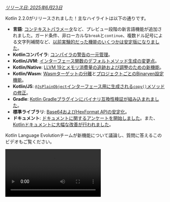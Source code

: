 [//]: # (title: Kotlin 2.2.0の新機能)

_[リリース日: 2025年6月23日](releases.md#release-details)_

Kotlin 2.2.0がリリースされました！主なハイライトは以下の通りです。

*   **言語**: [コンテキストパラメータ](#preview-of-context-parameters)など、プレビュー段階の新言語機能が追加されました。ガード条件、非ローカルな`break`と`continue`、複数ドル記号による文字列補間など、[以前実験的だった機能のいくつかは安定版になりました](#stable-features-guard-conditions-non-local-break-and-continue-and-multi-dollar-interpolation)。
*   **Kotlinコンパイラ**: [コンパイラの警告の一元管理](#kotlin-compiler-unified-management-of-compiler-warnings)。
*   **Kotlin/JVM**: [インターフェース関数のデフォルトメソッド生成の変更点](#changes-to-default-method-generation-for-interface-functions)。
*   **Kotlin/Native**: [LLVM 19とメモリ消費量の追跡および調整のための新機能](#kotlin-native)。
*   **Kotlin/Wasm**: [Wasmターゲットの分離](#build-infrastructure-for-wasm-target-separated-from-javascript-target)と[プロジェクトごとのBinaryen設定機能](#per-project-binaryen-configuration)。
*   **Kotlin/JS**: [`@JsPlainObject`インターフェース用に生成される`copy()`メソッドの修正](#fix-for-copy-in-jsplainobject-interfaces)。
*   **Gradle**: [Kotlin Gradleプラグインにバイナリ互換性検証が組み込まれました](#binary-compatibility-validation-included-in-kotlin-gradle-plugin)。
*   **標準ライブラリ**: [Base64およびHexFormat APIの安定化](#stable-base64-encoding-and-decoding)。
*   **ドキュメント**: [ドキュメントに関するアンケートを開始しました](https://surveys.jetbrains.com/s3/Kotlin-Docs-2025)。また、[Kotlinドキュメントに大幅な改善が行われました](#documentation-updates)。

Kotlin Language Evolutionチームが新機能について議論し、質問に答えるこのビデオもご覧ください。

<video src="https://www.youtube.com/watch?v=jne3923lWtw" title="Kotlin 2.2.0の新機能"/>

## IDEサポート

2.2.0をサポートするKotlinプラグインは、IntelliJ IDEAおよびAndroid Studioの最新バージョンに同梱されています。
IDEのKotlinプラグインを更新する必要はありません。
必要なのは、ビルドスクリプトで[Kotlinのバージョンを2.2.0に変更する](configure-build-for-eap.md#adjust-the-kotlin-version)だけです。

詳細は[新しいリリースへのアップデート](releases.md#update-to-a-new-kotlin-version)を参照してください。

## 言語

このリリースでは、ガード条件、非ローカルな`break`と`continue`、複数ドル記号による文字列補間が[安定版](#stable-features-guard-conditions-non-local-break-and-continue-and-multi-dollar-interpolation)に昇格しました。
さらに、[コンテキストパラメータ](#preview-of-context-parameters)や[コンテキスト依存の解決](#preview-of-context-sensitive-resolution)などのいくつかの機能がプレビューとして導入されました。

### コンテキストパラメータのプレビュー
<primary-label ref="experimental-general"/>

コンテキストパラメータを使用すると、関数とプロパティは、周囲のコンテキストで暗黙的に利用可能な依存関係を宣言できます。

コンテキストパラメータを使用すると、サービスや依存関係など、共有され、関数呼び出しのセット間でめったに変更されない値を手動で渡す必要がなくなります。

コンテキストパラメータは、コンテキストレシーバと呼ばれる以前の実験的な機能を置き換えます。コンテキストレシーバからコンテキストパラメータに移行するには、[ブログ記事](https://blog.jetbrains.com/kotlin/2025/04/update-on-context-parameters/)で説明されているように、IntelliJ IDEAの支援機能を使用できます。

主な違いは、コンテキストパラメータが関数の本体にレシーバとして導入されない点です。結果として、コンテキストが暗黙的に利用可能だったコンテキストレシーバとは異なり、コンテキストパラメータの名前を使用してそのメンバーにアクセスする必要があります。

Kotlinのコンテキストパラメータは、簡素化された依存性注入、改善されたDSL設計、およびスコープ付き操作を通じて、依存関係の管理において大幅な改善をもたらします。詳細については、この機能の[KEEP](https://github.com/Kotlin/KEEP/blob/context-parameters/proposals/context-parameters.md)を参照してください。

#### コンテキストパラメータの宣言方法

`context`キーワードの後に`name: Type`の形式のパラメータのリストを続けることで、プロパティや関数にコンテキストパラメータを宣言できます。以下は、`UserService`インターフェースへの依存関係を持つ例です。

```kotlin
// UserServiceはコンテキストで必要な依存関係を定義します 
interface UserService {
    fun log(message: String)
    fun findUserById(id: Int): String
}

// コンテキストパラメータを持つ関数を宣言します
context(users: UserService)
fun outputMessage(message: String) {
    // コンテキストからlogを使用します
    users.log("Log: $message")
}

// コンテキストパラメータを持つプロパティを宣言します
context(users: UserService)
val firstUser: String
    // コンテキストからfindUserByIdを使用します    
    get() = users.findUserById(1)
```

コンテキストパラメータ名として`_`を使用できます。この場合、パラメータの値は解決に利用できますが、ブロック内で名前によってアクセスすることはできません。

```kotlin
// コンテキストパラメータ名として"_"を使用
context(_: UserService)
fun logWelcome() {
    // UserServiceから適切なlog関数を見つけます
    outputMessage("Welcome!")
}
```

#### コンテキストパラメータを有効にする方法

プロジェクトでコンテキストパラメータを有効にするには、コマンドラインで以下のコンパイラオプションを使用します。

```Bash
-Xcontext-parameters
```

または、Gradleビルドファイルの`compilerOptions {}`ブロックに追加します。

```kotlin
// build.gradle.kts
kotlin {
    compilerOptions {
        freeCompilerArgs.add("-Xcontext-parameters")
    }
}
```

> `-Xcontext-receivers`と`-Xcontext-parameters`の両方のコンパイラオプションを同時に指定するとエラーになります。
>
{style="warning"}

#### フィードバックにご協力ください

この機能は、今後のKotlinリリースで安定化され、改善される予定です。
課題トラッカー[YouTrack](https://youtrack.jetbrains.com/issue/KT-10468/Context-Parameters-expanding-extension-receivers-to-work-with-scopes)へのフィードバックをお待ちしております。

### コンテキスト依存の解決のプレビュー
<primary-label ref="experimental-general"/>

Kotlin 2.2.0は、コンテキスト依存の解決のプレビュー版実装を導入します。

以前は、型がコンテキストから推論できる場合でも、enumエントリまたはsealedクラスのメンバーの完全な名前を記述する必要がありました。
例:

```kotlin
enum class Problem {
    CONNECTION, AUTHENTICATION, DATABASE, UNKNOWN
}

fun message(problem: Problem): String = when (problem) {
    Problem.CONNECTION -> "connection"
    Problem.AUTHENTICATION -> "authentication"
    Problem.DATABASE -> "database"
    Problem.UNKNOWN -> "unknown"
}
```

現在、コンテキスト依存の解決により、期待される型が既知であるコンテキストでは、型名を省略できます。

```kotlin
enum class Problem {
    CONNECTION, AUTHENTICATION, DATABASE, UNKNOWN
}

// 問題の既知の型に基づいてenumエントリを解決します
fun message(problem: Problem): String = when (problem) {
    CONNECTION -> "connection"
    AUTHENTICATION -> "authentication"
    DATABASE -> "database"
    UNKNOWN -> "unknown"
}
```

コンパイラは、このコンテキストの型情報を使用して、正しいメンバーを解決します。この情報には、とりわけ以下が含まれます。

*   `when`式の対象
*   明示的な戻り値の型
*   宣言された変数型
*   型チェック (`is`) およびキャスト (`as`)
*   sealedクラス階層の既知の型
*   パラメータの宣言された型

> コンテキスト依存の解決は、関数、パラメータを持つプロパティ、またはレシーバを持つ拡張プロパティには適用されません。
>
{style="note"}

プロジェクトでコンテキスト依存の解決を試すには、コマンドラインで以下のコンパイラオプションを使用します。

```bash
-Xcontext-sensitive-resolution
```

または、Gradleビルドファイルの`compilerOptions {}`ブロックに追加します。

```kotlin
// build.gradle.kts
kotlin {
    compilerOptions {
        freeCompilerArgs.add("-Xcontext-sensitive-resolution")
    }
}
```

私たちは、今後のKotlinリリースでこの機能を安定化させ、改善していく予定です。課題トラッカー[YouTrack](https://youtrack.jetbrains.com/issue/KT-16768/Context-sensitive-resolution)へのフィードバックをお待ちしております。

### アノテーション使用サイトターゲット機能のプレビュー
<primary-label ref="experimental-general"/>

Kotlin 2.2.0は、アノテーションの使用サイトターゲットとの連携をより便利にするいくつかの機能を導入します。

#### プロパティの`@all`メタターゲット
<primary-label ref="experimental-general"/>

Kotlinでは、[使用サイトターゲット](annotations.md#annotation-use-site-targets)として知られる、宣言の特定の箇所にアノテーションを付加できます。
しかし、各ターゲットに個別にアノテーションを付けるのは複雑でエラーが発生しやすいものでした。

```kotlin
data class User(
    val username: String,

    @param:Email      // コンストラクタパラメータ
    @field:Email      // バッキングフィールド
    @get:Email        // ゲッターメソッド
    @property:Email   // Kotlinプロパティ参照
    val email: String,
) {
    @field:Email
    @get:Email
    @property:Email
    val secondaryEmail: String? = null
}
```

これを簡素化するために、Kotlinはプロパティ用の新しい`@all`メタターゲットを導入します。
この機能は、コンパイラに、プロパティの関連するすべての箇所にアノテーションを適用するように指示します。`@all`を使用すると、アノテーションは以下に適用しようとします。

*   **`param`**: プライマリコンストラクタで宣言されている場合、コンストラクタパラメータ。

*   **`property`**: Kotlinプロパティ自体。

*   **`field`**: 存在する場合、バッキングフィールド。

*   **`get`**: ゲッターメソッド。

*   **`setparam`**: プロパティが`var`として定義されている場合、セッターメソッドのパラメータ。

*   **`RECORD_COMPONENT`**: クラスが`@JvmRecord`である場合、アノテーションは[Javaレコードコンポーネント](#improved-support-for-annotating-jvm-records)に適用されます。この動作は、Javaがレコードコンポーネントのアノテーションを処理する方法を模倣しています。

コンパイラは、指定されたプロパティのターゲットにのみアノテーションを適用します。

以下の例では、`@Email`アノテーションは各プロパティの関連するすべてのターゲットに適用されます。

```kotlin
data class User(
    val username: String,

    // @Emailをparam、property、field、
    // get、setparam（varの場合）に適用します
    @all:Email val email: String,
) {
    // @Emailをproperty、field、およびgetterに適用します 
    // （コンストラクタにはないためparamなし）
    @all:Email val secondaryEmail: String? = null
}
```

プライマリコンストラクタの内外を問わず、任意のプロパティで`@all`メタターゲットを使用できます。ただし、[複数のアノテーション](https://kotlinlang.org/spec/syntax-and-grammar.html#grammar-rule-annotation)で`@all`メタターゲットを使用することはできません。

この新機能は、構文を簡素化し、一貫性を確保し、Javaレコードとの相互運用性を向上させます。

プロジェクトで`@all`メタターゲットを有効にするには、コマンドラインで以下のコンパイラオプションを使用します。

```Bash
-Xannotation-target-all
```

または、Gradleビルドファイルの`compilerOptions {}`ブロックに追加します。

```kotlin
// build.gradle.kts
kotlin {
    compilerOptions {
        freeCompilerArgs.add("-Xannotation-target-all")
    }
}
```

この機能はプレビュー段階です。問題が発生した場合は、課題トラッカー[YouTrack](https://kotl.in/issue)までご報告ください。
`@all`メタターゲットの詳細については、この[KEEP](https://github.com/Kotlin/KEEP/blob/master/proposals/annotation-target-in-properties.md)提案を参照してください。

#### 使用サイトアノテーションターゲットの新しいデフォルトルール
<primary-label ref="experimental-general"/>

Kotlin 2.2.0は、パラメータ、フィールド、プロパティにアノテーションを伝播するための新しいデフォルトルールを導入します。
以前はアノテーションがデフォルトで`param`、`property`、`field`のいずれか1つにのみ適用されていましたが、現在はアノテーションに期待されるものとより一致するようになりました。

複数の適用可能なターゲットがある場合、以下のように1つ以上が選択されます。

*   コンストラクタパラメータターゲット (`param`) が適用可能な場合、それが使用されます。
*   プロパティターゲット (`property`) が適用可能な場合、それが使用されます。
*   フィールドターゲット (`field`) が適用可能で`property`が適用可能でない場合、`field`が使用されます。

複数のターゲットがあり、`param`、`property`、`field`のいずれも適用できない場合、アノテーションはエラーになります。

この機能を有効にするには、Gradleビルドファイルの`compilerOptions {}`ブロックに追加します。

```kotlin
// build.gradle.kts
kotlin {
    compilerOptions {
        freeCompilerArgs.add("-Xannotation-default-target=param-property")
    }
}
```

または、コンパイラのコマンドライン引数を使用します。

```Bash
-Xannotation-default-target=param-property
```

古い動作を使用したい場合は、次のことができます。

*   特定のケースでは、例えば`@Annotation`の代わりに`@param:Annotation`を使用するなど、必要なターゲットを明示的に定義します。
*   プロジェクト全体では、Gradleビルドファイルでこのフラグを使用します。

    ```kotlin
    // build.gradle.kts
    kotlin {
        compilerOptions {
            freeCompilerArgs.add("-Xannotation-default-target=first-only")
        }
    }
    ```

この機能はプレビュー段階です。問題が発生した場合は、課題トラッカー[YouTrack](https://kotl.in/issue)までご報告ください。
アノテーション使用サイトターゲットの新しいデフォルトルールの詳細については、この[KEEP](https://github.com/Kotlin/KEEP/blob/master/proposals/annotation-target-in-properties.md)提案を参照してください。

### ネストされた型エイリアスのサポート
<primary-label ref="beta"/>

以前は、[型エイリアス](type-aliases.md)はKotlinファイルのトップレベルでのみ宣言できました。これは、内部またはドメイン固有の型エイリアスでさえ、使用されるクラスの外に存在する必要があることを意味していました。

2.2.0以降、外側のクラスから型パラメータをキャプチャしない限り、他の宣言内で型エイリアスを定義できます。

```kotlin
class Dijkstra {
    typealias VisitedNodes = Set<Node>

    private fun step(visited: VisitedNodes, ...) = ...
}
```

ネストされた型エイリアスには、型パラメータを参照できないなど、いくつかの追加の制約があります。全ルールセットについては[ドキュメント](type-aliases.md#nested-type-aliases)を参照してください。

ネストされた型エイリアスは、カプセル化の向上、パッケージレベルの煩雑さの軽減、内部実装の簡素化により、よりクリーンで保守しやすいコードを可能にします。

#### ネストされた型エイリアスを有効にする方法

プロジェクトでネストされた型エイリアスを有効にするには、コマンドラインで以下のコンパイラオプションを使用します。

```bash
-Xnested-type-aliases
```

または、Gradleビルドファイルの`compilerOptions {}`ブロックに追加します。

```kotlin
// build.gradle.kts
kotlin {
    compilerOptions {
        freeCompilerArgs.add("-Xnested-type-aliases")
    }
}
```

#### フィードバックを共有する

ネストされた型エイリアスは現在[ベータ版](components-stability.md#stability-levels-explained)です。問題が発生した場合は、課題トラッカー[YouTrack](https://kotl.in/issue)までご報告ください。この機能の詳細については、この[KEEP](https://github.com/Kotlin/KEEP/blob/master/proposals/nested-typealias.md)提案を参照してください。

### 安定版機能: ガード条件、非ローカルな`break`と`continue`、および複数ドル記号による文字列補間

Kotlin 2.1.0では、いくつかの新言語機能がプレビュー段階で導入されました。
このリリースで以下の言語機能が[安定版](components-stability.md#stability-levels-explained)になったことをお知らせします。

*   [when`におけるガード条件（対象あり）](control-flow.md#guard-conditions-in-when-expressions)
*   [非ローカルな`break`と`continue`](inline-functions.md#break-and-continue)
*   [複数ドル記号による文字列補間: 文字列リテラルにおける処理の改善](strings.md#multi-dollar-string-interpolation)

[Kotlinの言語設計機能と提案の全リストを参照してください](kotlin-language-features-and-proposals.md)。

## Kotlinコンパイラ: コンパイラの警告の一元管理
<primary-label ref="experimental-general"/>

Kotlin 2.2.0は、新しいコンパイラオプション`-Xwarning-level`を導入します。これは、Kotlinプロジェクトでコンパイラの警告を一元的に管理するための統一された方法を提供することを目的としています。

以前は、`-nowarn`ですべての警告を無効にする、`-Werror`ですべての警告をコンパイルエラーにする、または`-Wextra`で追加のコンパイラチェックを有効にするなど、一般的なモジュール全体にわたるルールのみを適用できました。特定の警告に対して調整する唯一のオプションは`-Xsuppress-warning`オプションでした。

この新しいソリューションにより、一般的なルールを上書きし、特定の診断を一貫した方法で除外できます。

### 適用方法

新しいコンパイラオプションは以下の構文を持ちます。

```bash
-Xwarning-level=DIAGNOSTIC_NAME:(error|warning|disabled)
```

*   `error`: 指定された警告をエラーに昇格させます。
*   `warning`: 警告を出力し、デフォルトで有効になります。
*   `disabled`: 指定された警告をモジュール全体で完全に抑制します。

この新しいコンパイラオプションでは、_警告_の重要度レベルのみを設定できることに注意してください。

### ユースケース

新しいソリューションを使用すると、一般的なルールと特定のルールを組み合わせることで、プロジェクトでの警告レポートをより詳細に調整できます。
ユースケースを選択してください:

#### 警告の抑制

| コマンド                                          | 説明                                           |
|-------------------------------------------------|------------------------------------------------|
| [`-nowarn`](compiler-reference.md#nowarn)       | コンパイル中のすべての警告を抑制します。         |
| `-Xwarning-level=DIAGNOSTIC_NAME:disabled`      | 指定された警告のみを抑制します。                 |
| `-nowarn -Xwarning-level=DIAGNOSTIC_NAME:warning` | 指定された警告を除き、すべての警告を抑制します。 |

#### 警告をエラーに昇格

| コマンド                                          | 説明                                                 |
|-------------------------------------------------|------------------------------------------------------|
| [`-Werror`](compiler-reference.md#werror)       | すべての警告をコンパイルエラーに昇格させます。       |
| `-Xwarning-level=DIAGNOSTIC_NAME:error`         | 指定された警告のみをエラーに昇格させます。           |
| `-Werror -Xwarning-level=DIAGNOSTIC_NAME:warning` | 指定された警告を除き、すべての警告をエラーに昇格させます。 |

#### 追加のコンパイラ警告を有効にする

| コマンド                                            | 説明                                                                                         |
|---------------------------------------------------|----------------------------------------------------------------------------------------------|
| [`-Wextra`](compiler-reference.md#wextra)         | trueの場合に警告を出力する、すべての追加の宣言、式、型コンパイラチェックを有効にします。 |
| `-Xwarning-level=DIAGNOSTIC_NAME:warning`         | 指定された追加のコンパイラチェックのみを有効にします。                                       |
| `-Wextra -Xwarning-level=DIAGNOSTIC_NAME:disabled` | 指定されたものを除き、すべての追加チェックを有効にします。                                     |

#### 警告リスト

一般的なルールから除外したい警告が多数ある場合、[`@argfile`](compiler-reference.md#argfile)を介して別のファイルにそれらをリストできます。

### フィードバックにご協力ください

新しいコンパイラオプションはまだ[実験的](components-stability.md#stability-levels-explained)です。問題が発生した場合は、課題トラッカー[YouTrack](https://kotl.in/issue)までご報告ください。

## Kotlin/JVM

Kotlin 2.2.0はJVMに多くのアップデートをもたらします。コンパイラはJava 24バイトコードをサポートし、インターフェース関数のデフォルトメソッド生成に変更を導入します。また、このリリースではKotlinメタデータでのアノテーションの扱いを簡素化し、インライン値クラスとのJava相互運用性を向上させ、JVMレコードへのアノテーション付けのサポートを改善します。

### インターフェース関数のデフォルトメソッド生成の変更点

Kotlin 2.2.0以降、インターフェースで宣言された関数は、別途設定されていない限り、JVMのデフォルトメソッドにコンパイルされます。この変更は、Kotlinの、実装を持つインターフェース関数がバイトコードにコンパイルされる方法に影響します。

この動作は、非推奨の`-Xjvm-default`オプションを置き換える、新しい安定版コンパイラオプション`-jvm-default`によって制御されます。

以下の値を使用して`-jvm-default`オプションの動作を制御できます。

*   `enable` (デフォルト): インターフェースにデフォルト実装を生成し、サブクラスと`DefaultImpls`クラスにブリッジ関数を含めます。このモードは、古いKotlinバージョンとのバイナリ互換性を維持するために使用します。
*   `no-compatibility`: インターフェースにデフォルト実装のみを生成します。このモードでは、互換性ブリッジと`DefaultImpls`クラスがスキップされるため、新しいコードに適しています。
*   `disable`: インターフェースのデフォルト実装を無効にします。ブリッジ関数と`DefaultImpls`クラスのみが生成され、Kotlin 2.2.0より前の動作と一致します。

`-jvm-default`コンパイラオプションを設定するには、Gradle Kotlin DSLで`jvmDefault`プロパティを設定します。

```kotlin
// build.gradle.kts
kotlin {
    compilerOptions {
        jvmDefault = JvmDefaultMode.NO_COMPATIBILITY
    }
}
```

### Kotlinメタデータにおけるアノテーションの読み書きのサポート
<primary-label ref="experimental-general"/>

以前は、コンパイルされたJVMクラスファイルからリフレクションまたはバイトコード分析を使用してアノテーションを読み取り、シグネチャに基づいてメタデータエントリに手動で一致させる必要がありました。
このプロセスは、特にオーバーロードされた関数では、エラーが発生しやすかったものでした。

現在、Kotlin 2.2.0では、[Kotlinメタデータ](metadata-jvm.md)に格納されたアノテーションの読み取りのサポートが導入されます。

コンパイルされたファイルのメタデータでアノテーションを利用可能にするには、以下のコンパイラオプションを追加します。

```kotlin
-Xannotations-in-metadata
```

または、Gradleビルドファイルの`compilerOptions {}`ブロックに追加します。

```kotlin
// build.gradle.kts
kotlin {
    compilerOptions {
        freeCompilerArgs.add("-Xannotations-in-metadata")
    }
}
```

このオプションを有効にすると、KotlinコンパイラはJVMバイトコードとともにメタデータにアノテーションを書き込み、`kotlin-metadata-jvm`ライブラリからアクセスできるようにします。

このライブラリは、アノテーションにアクセスするための以下のAPIを提供します。

*   `KmClass.annotations`
*   `KmFunction.annotations`
*   `KmProperty.annotations`
*   `KmConstructor.annotations`
*   `KmPropertyAccessorAttributes.annotations`
*   `KmValueParameter.annotations`
*   `KmFunction.extensionReceiverAnnotations`
*   `KmProperty.extensionReceiverAnnotations`
*   `KmProperty.backingFieldAnnotations`
*   `KmProperty.delegateFieldAnnotations`
*   `KmEnumEntry.annotations`

これらのAPIは[実験的](components-stability.md#stability-levels-explained)です。
オプトインするには、`@OptIn(ExperimentalAnnotationsInMetadata::class)`アノテーションを使用します。

Kotlinメタデータからアノテーションを読み取る例を以下に示します。

```kotlin
@file:OptIn(ExperimentalAnnotationsInMetadata::class)

import kotlin.metadata.ExperimentalAnnotationsInMetadata
import kotlin.metadata.jvm.KotlinClassMetadata

annotation class Label(val value: String)

@Label("Message class")
class Message

fun main() {
    val metadata = Message::class.java.getAnnotation(Metadata::class.java)
    val kmClass = (KotlinClassMetadata.readStrict(metadata) as KotlinClassMetadata.Class).kmClass
    println(kmClass.annotations)
    // [@Label(value = StringValue("Message class"))]
}
```

> プロジェクトで`kotlin-metadata-jvm`ライブラリを使用している場合、アノテーションをサポートするようにコードをテストおよび更新することをお勧めします。
> そうしないと、将来のKotlinバージョンでメタデータ内のアノテーションが[デフォルトで有効](https://youtrack.jetbrains.com/issue/KT-75736)になったときに、プロジェクトが無効または不完全なメタデータを生成する可能性があります。
>
> 問題が発生した場合は、[課題トラッカー](https://youtrack.jetbrains.com/issue/KT-31857)までご報告ください。
>
{style="warning"}

### インライン値クラスとのJava相互運用性の改善
<primary-label ref="experimental-general"/>

> IntelliJ IDEAでの本機能のコード分析、コード補完、ハイライトのサポートは、現在のところ[2025.3 EAPビルド](https://www.jetbrains.com/idea/nextversion/)でのみ利用可能です。
>
{style="note"}

Kotlin 2.2.0は、新しい実験的なアノテーション[`@JvmExposeBoxed`](https://kotlinlang.org/api/core/kotlin-stdlib/kotlin.jvm/-jvm-expose-boxed/)を導入します。このアノテーションは、Javaから[インライン値クラス](inline-classes.md)を使用しやすくします。

デフォルトでは、Kotlinはインライン値クラスを**アンボックス化された表現**を使用するようにコンパイルします。これはパフォーマンスが向上しますが、Javaから使用するのが困難または不可能な場合が多いです。例:

```kotlin
@JvmInline value class PositiveInt(val number: Int) {
    init { require(number >= 0) }
}
```

この場合、クラスがアンボックス化されているため、Javaが呼び出せるコンストラクタがありません。また、Javaが`init`ブロックをトリガーして`number`が正であることを保証する方法もありません。

クラスに`@JvmExposeBoxed`アノテーションを付けると、KotlinはJavaが直接呼び出せるパブリックコンストラクタを生成し、`init`ブロックも実行されることを保証します。

`@JvmExposeBoxed`アノテーションは、クラス、コンストラクタ、または関数レベルで適用でき、Javaに公開されるものを細かく制御できます。

例えば、以下のコードでは、拡張関数`.timesTwoBoxed()`はJavaからアクセス**できません**。

```kotlin
@JvmInline
value class MyInt(val value: Int)

fun MyInt.timesTwoBoxed(): MyInt = MyInt(this.value * 2)
```

`MyInt`クラスのインスタンスを作成し、Javaコードから`.timesTwoBoxed()`関数を呼び出すことを可能にするには、クラスと関数の両方に`@JvmExposeBoxed`アノテーションを追加します。

```kotlin
@JvmExposeBoxed
@JvmInline
value class MyInt(val value: Int)

@JvmExposeBoxed
fun MyInt.timesTwoBoxed(): MyInt = MyInt(this.value * 2)
```

これらのアノテーションを使用すると、Kotlinコンパイラは`MyInt`クラス用のJavaからアクセス可能なコンストラクタを生成します。また、値クラスのボックス化された形式を使用する拡張関数のオーバーロードも生成します。結果として、以下のJavaコードが正常に実行されます。

```java
MyInt input = new MyInt(5);
MyInt output = ExampleKt.timesTwoBoxed(input);
```

公開したいインライン値クラスのすべての部分にアノテーションを付けたくない場合、アノテーションをモジュール全体に効果的に適用できます。この動作をモジュールに適用するには、`-Xjvm-expose-boxed`オプションでコンパイルします。このオプションでコンパイルすると、モジュール内のすべての宣言に`@JvmExposeBoxed`アノテーションが付いているのと同じ効果があります。

この新しいアノテーションは、Kotlinが値クラスを内部でコンパイルまたは使用する方法を変更せず、既存のコンパイル済みコードはすべて有効なままです。Java相互運用性を向上させる新しい機能を追加するだけです。値クラスを使用するKotlinコードのパフォーマンスには影響しません。

`@JvmExposeBoxed`アノテーションは、メンバー関数のボックス化されたバリアントを公開し、ボックス化された戻り値の型を受け取りたいライブラリ作者にとって有用です。これにより、インライン値クラス（効率的だがKotlin専用）とデータクラス（Java互換だが常にボックス化される）のどちらかを選択する必要がなくなります。

`@JvmExposedBoxed`アノテーションの動作とそれが解決する問題に関するより詳細な説明については、この[KEEP](https://github.com/Kotlin/KEEP/blob/jvm-expose-boxed/proposals/jvm-expose-boxed.md)提案を参照してください。

### JVMレコードへのアノテーション付けのサポートの改善

KotlinはKotlin 1.5.0以降、[JVMレコード](jvm-records.md)をサポートしています。現在、Kotlin 2.2.0は、レコードコンポーネントに対するKotlinのアノテーションの扱いを改善します。特に、Javaの[`RECORD_COMPONENT`](https://docs.oracle.com/en/java/javase/17/docs/api/java.base/java/lang/annotation/ElementType.html#RECORD_COMPONENT)ターゲットとの関連において、改善が見られます。

まず、`RECORD_COMPONENT`をアノテーションターゲットとして使用したい場合、Kotlin (`@Target`) とJavaのアノテーションを手動で追加する必要があります。これは、Kotlinの`@Target`アノテーションが`RECORD_COMPONENT`をサポートしていないためです。例:

```kotlin
@Target(AnnotationTarget.CLASS, AnnotationTarget.PROPERTY)
@java.lang.annotation.Target(ElementType.CLASS, ElementType.RECORD_COMPONENT)
annotation class exampleClass
```

両方のリストを手動で維持するのはエラーが発生しやすいため、Kotlin 2.2.0はKotlinとJavaのターゲットが一致しない場合にコンパイラの警告を導入します。例えば、Javaターゲットリストから`ElementType.CLASS`を省略すると、コンパイラは次のように報告します。

```
Incompatible annotation targets: Java target 'CLASS' missing, corresponding to Kotlin targets 'CLASS'.
```

次に、Kotlinの動作は、レコードでのアノテーションの伝播に関してJavaとは異なります。Javaでは、レコードコンポーネントのアノテーションは自動的にバッキングフィールド、ゲッター、およびコンストラクタパラメータに適用されます。Kotlinはデフォルトではこれを実行しませんが、[`@all:`使用サイトターゲット](#all-meta-target-for-properties)を使用してその動作を再現できるようになりました。

例:

```kotlin
@JvmRecord
data class Person(val name: String, @all:Positive val age: Int)
```

`@JvmRecord`を`@all:`と組み合わせて使用すると、Kotlinは現在、次のように動作します。

*   アノテーションをプロパティ、バッキングフィールド、コンストラクタパラメータ、ゲッターに伝播します。
*   アノテーションがJavaの`RECORD_COMPONENT`をサポートしている場合、レコードコンポーネントにもアノテーションを適用します。

## Kotlin/Native

2.2.0以降、Kotlin/NativeはLLVM 19を使用します。このリリースでは、メモリ消費量を追跡および調整するために設計されたいくつかの実験的機能も導入します。

### オブジェクトごとのメモリ割り当て
<primary-label ref="experimental-opt-in"/>

Kotlin/Nativeの[メモリ割り当てツール](https://github.com/JetBrains/kotlin/blob/master/kotlin-native/runtime/src/alloc/custom/README.md)は、オブジェクトごとにメモリを予約できるようになりました。場合によっては、これにより厳密なメモリ制限を満たしたり、アプリケーションの起動時のメモリ消費量を削減したりするのに役立つ場合があります。

この新機能は、デフォルトのメモリ割り当てツールの代わりにシステムメモリ割り当てツールを有効にする`-Xallocator=std`コンパイラオプションを置き換えるように設計されています。現在、メモリ割り当てを切り替えることなく、バッファリング（割り当てのページング）を無効にできます。

この機能は現在[実験的](components-stability.md#stability-levels-explained)です。
有効にするには、`gradle.properties`ファイルで以下のオプションを設定します。

```none
kotlin.native.binary.pagedAllocator=false
```

問題が発生した場合は、課題トラッカー[YouTrack](https://kotl.in/issue)までご報告ください。

### 実行時におけるLatin-1エンコード文字列のサポート
<primary-label ref="experimental-opt-in"/>

Kotlinは現在、[JVM](https://openjdk.org/jeps/254)と同様に、Latin-1エンコードされた文字列をサポートするようになりました。これは、アプリケーションのバイナリサイズを削減し、メモリ消費量を調整するのに役立つはずです。

デフォルトでは、Kotlinの文字列はUTF-16エンコーディングを使用して格納され、各文字は2バイトで表現されます。場合によっては、これによりソースコードと比較して、バイナリで文字列が2倍のスペースを占めることになり、単純なASCIIファイルからデータを読み取ると、ディスクにファイルを保存するよりも2倍のメモリを消費する可能性があります。

一方、[Latin-1 (ISO 8859-1)](https://en.wikipedia.org/wiki/ISO/IEC_8859-1)エンコーディングは、最初の256個のUnicode文字をそれぞれ1バイトで表現します。Latin-1サポートが有効になっている場合、すべての文字がその範囲内にある限り、文字列はLatin-1エンコーディングで格納されます。それ以外の場合は、デフォルトのUTF-16エンコーディングが使用されます。

#### Latin-1サポートを有効にする方法

この機能は現在[実験的](components-stability.md#stability-levels-explained)です。
有効にするには、`gradle.properties`ファイルで以下のオプションを設定します。

```none
kotlin.native.binary.latin1Strings=true
```

#### 既知の問題

この機能が実験的である限り、cinterop拡張関数[`String.pin`](https://kotlinlang.org/api/core/kotlin-stdlib/kotlinx.cinterop/pin.html)、[`String.usePinned`](https://kotlinlang.org/api/core/kotlin-stdlib/kotlinx.cinterop/use-pinned.html)、および[`String.refTo`](https://kotlinlang.org/api/core/kotlin-stdlib/kotlinx.cinterop/ref-to.html)は効率が低下します。それらへの各呼び出しは、自動的な文字列のUTF-16変換をトリガーする可能性があります。

Kotlinチームは、この機能の実装にご協力いただいたGoogleの同僚、特に[Sonya Valchuk](https://github.com/pyos)に深く感謝いたします。

Kotlinでのメモリ消費量の詳細については、[ドキュメント](native-memory-manager.md#memory-consumption)を参照してください。

### Appleプラットフォームにおけるメモリ消費量追跡の改善

Kotlin 2.2.0以降、Kotlinコードによって割り当てられたメモリにタグが付けられるようになりました。これは、Appleプラットフォームでのメモリ問題のデバッグに役立ちます。

アプリケーションの高いメモリ使用量を調査する際、Kotlinコードによってどれくらいのメモリが予約されているかを識別できるようになりました。Kotlinの共有メモリは識別子でタグ付けされ、Xcode InstrumentsのVM Trackerなどのツールを通じて追跡できます。

この機能はデフォルトで有効ですが、以下の_すべての_条件が満たされている場合にのみ、Kotlin/Nativeのデフォルトメモリ割り当てツールで利用可能です。

*   **タグ付けが有効であること**。メモリには有効な識別子でタグが付けられている必要があります。Appleは240から255の範囲の数値を推奨しており、デフォルト値は246です。

    `kotlin.native.binary.mmapTag=0`Gradleプロパティを設定すると、タグ付けは無効になります。

*   **`mmap`による割り当て**。アロケータは`mmap`システムコールを使用してファイルをメモリにマップする必要があります。

    `kotlin.native.binary.disableMmap=true`Gradleプロパティを設定すると、デフォルトのアロケータは`mmap`の代わりに`malloc`を使用します。

*   **ページングが有効であること**。割り当てのページング（バッファリング）が有効になっている必要があります。

    [`kotlin.native.binary.pagedAllocator=false`](#per-object-memory-allocation)Gradleプロパティを設定すると、代わりにメモリはオブジェクトごとに予約されます。

Kotlinでのメモリ消費量の詳細については、[ドキュメント](native-memory-manager.md#memory-consumption)を参照してください。

### LLVM 16から19へのアップデート

Kotlin 2.2.0では、LLVMをバージョン16から19にアップデートしました。
新しいバージョンには、パフォーマンスの改善、バグ修正、セキュリティアップデートが含まれています。

このアップデートがコードに影響を与えることはないはずですが、何か問題が発生した場合は、[課題トラッカー](http://kotl.in/issue)までご報告ください。

### Windows 7ターゲットの非推奨化

Kotlin 2.2.0以降、最小サポートWindowsバージョンがWindows 7からWindows 10に引き上げられました。Microsoftが2025年1月にWindows 7のサポートを終了したため、私たちはこのレガシーターゲットを非推奨とすることを決定しました。

詳細については、[ネイティブターゲットのサポート](native-target-support.md)を参照してください。

## Kotlin/Wasm

このリリースでは、[WasmターゲットのビルドインフラストラクチャがJavaScriptターゲットから分離されました](#build-infrastructure-for-wasm-target-separated-from-javascript-target)。さらに、[プロジェクトまたはモジュールごとにBinaryenツールを設定できる](#per-project-binaryen-configuration)ようになりました。

### WasmターゲットのビルドインフラストラクチャがJavaScriptターゲットから分離されました

以前は、`wasmJs`ターゲットは`js`ターゲットと同じインフラストラクチャを共有していました。その結果、両方のターゲットは同じディレクトリ (`build/js`) にホストされ、同じNPMタスクと設定を使用していました。

現在、`wasmJs`ターゲットは`js`ターゲットとは分離された独自のインフラストラクチャを持つようになりました。これにより、WasmタスクとタイプをJavaScriptのそれらと区別し、独立した設定を可能にします。

さらに、Wasm関連のプロジェクトファイルとNPM依存関係は、個別の`build/wasm`ディレクトリに格納されるようになりました。

Wasm用の新しいNPM関連タスクが導入され、既存のJavaScriptタスクはJavaScript専用になりました。

| **Wasmタスク**         | **JavaScriptタスク** |
|------------------------|----------------------|
| `kotlinWasmNpmInstall` | `kotlinNpmInstall`   |
| `wasmRootPackageJson`  | `rootPackageJson`    |

同様に、新しいWasm固有の宣言が追加されました。

| **Wasm宣言**     | **JavaScript宣言** |
|---------------------------|-----------------------------|
| `WasmNodeJsRootPlugin`    | `NodeJsRootPlugin`          |
| `WasmNodeJsPlugin`        | `NodeJsPlugin`              |
| `WasmYarnPlugin`          | `YarnPlugin`                |
| `WasmNodeJsRootExtension` | `NodeJsRootExtension`       |
| `WasmNodeJsEnvSpec`       | `NodeJsEnvSpec`             |
| `WasmYarnRootEnvSpec`     | `YarnRootEnvSpec`           |

これにより、JavaScriptターゲットから独立してWasmターゲットを操作できるようになり、設定プロセスが簡素化されます。

この変更はデフォルトで有効になっており、追加の設定は不要です。

### プロジェクトごとのBinaryen設定

Kotlin/Wasmで[プロダクションビルドを最適化する](whatsnew20.md#optimized-production-builds-by-default-using-binaryen)ために使用されるBinaryenツールは、以前はルートプロジェクトで一度だけ設定されていました。

現在、プロジェクトまたはモジュールごとにBinaryenツールを設定できるようになりました。この変更はGradleのベストプラクティスと整合し、[プロジェクト分離](https://docs.gradle.org/current/userguide/isolated_projects.html)のような機能のサポートを強化し、複雑なビルドでのビルドパフォーマンスと信頼性を向上させます。

さらに、必要に応じて、異なるモジュールに対して異なるバージョンのBinaryenを設定することもできます。

この機能はデフォルトで有効です。ただし、カスタムのBinaryen設定がある場合、ルートプロジェクトのみではなく、プロジェクトごとに適用する必要があります。

## Kotlin/JS

このリリースでは、[`@JsPlainObject`インターフェースにおける`copy()`関数の修正](#fix-for-copy-in-jsplainobject-interfaces)、[`@JsModule`アノテーションを持つファイルでの型エイリアス](#support-for-type-aliases-in-files-with-jsmodule-annotation)、およびその他のKotlin/JS機能が改善されています。

### `@JsPlainObject`インターフェースにおける`copy()`の修正

Kotlin/JSには`js-plain-objects`という実験的なプラグインがあり、`@JsPlainObject`でアノテーションされたインターフェースに`copy()`関数を導入しました。`copy()`関数を使用してオブジェクトを操作できます。

しかし、`copy()`の初期実装は継承と互換性がなく、これにより`@JsPlainObject`インターフェースが他のインターフェースを拡張する際に問題を引き起こしました。

プレーンオブジェクトに関する制限を回避するため、`copy()`関数はオブジェクト自体からそのコンパニオンオブジェクトに移動されました。

```kotlin
@JsPlainObject
external interface User {
    val name: String
    val age: Int
}

fun main() {
    val user = User(name = "SomeUser", age = 21)
    // この構文はもう有効ではありません
    val copy = user.copy(age = 35)      
    // こちらが正しい構文です
    val copy = User.copy(user, age = 35)
}
```

この変更は、継承階層の競合を解決し、曖昧さを解消します。
Kotlin 2.2.0からデフォルトで有効になります。

### `@JsModule`アノテーションを持つファイルにおける型エイリアスのサポート

以前は、JavaScriptモジュールから宣言をインポートするために`@JsModule`でアノテーションされたファイルは、外部宣言にのみ制限されていました。これは、そのようなファイルで`typealias`を宣言できなかったことを意味します。

Kotlin 2.2.0以降、`@JsModule`でマークされたファイル内で型エイリアスを宣言できます。

```kotlin
@file:JsModule("somepackage")
package somepackage
typealias SomeClass = Any
```

この変更はKotlin/JSの相互運用性における制限の一側面を軽減します。今後のリリースでさらなる改善が計画されています。

`@JsModule`を持つファイルでの型エイリアスのサポートはデフォルトで有効になっています。

### マルチプラットフォームの`expect`宣言における`@JsExport`のサポート

Kotlinマルチプラットフォームプロジェクトで[`expect/actual`メカニズム](https://www.jetbrains.com/help/kotlin-multiplatform-dev/multiplatform-expect-actual.html)を使用する場合、共通コードの`expect`宣言に`@JsExport`アノテーションを使用することはできませんでした。

このリリースから、`expect`宣言に直接`@JsExport`を適用できます。

```kotlin
// commonMain

// 以前はエラーになりましたが、現在は正しく動作します 
@JsExport
expect class WindowManager {
    fun close()
}

@JsExport
fun acceptWindowManager(manager: WindowManager) {
    ...
}

// jsMain

@JsExport
actual class WindowManager {
    fun close() {
        window.close()
    }
}
```

JavaScriptソースセット内の対応する`actual`実装にも`@JsExport`でアノテーションを付ける必要があり、エクスポート可能な型のみを使用する必要があります。

この修正により、`commonMain`で定義された共有コードをJavaScriptに正しくエクスポートできます。これにより、手動の回避策を使用することなく、マルチプラットフォームコードをJavaScriptのコンシューマに公開できるようになりました。

この変更はデフォルトで有効になっています。

### `Promise<Unit>`型での`@JsExport`の使用

以前は、`@JsExport`アノテーションを付けて`Promise<Unit>`型を返す関数をエクスポートしようとすると、Kotlinコンパイラがエラーを生成しました。

`Promise<Int>`のような戻り値の型は正しく動作しましたが、`Promise<Unit>`を使用すると、「エクスポート不可能な型」の警告がトリガーされました。TypeScriptでは`Promise<void>`に正しくマッピングされていたにもかかわらず、です。

この制限は解除されました。現在、以下のコードはエラーなしでコンパイルされます。

```kotlin
// 以前は正しく動作しました
@JsExport
fun fooInt(): Promise<Int> = GlobalScope.promise {
    delay(100)
    return@promise 42
}

// 以前はエラーになりましたが、現在は正しく動作します
@JsExport
fun fooUnit(): Promise<Unit> = GlobalScope.promise {
    delay(100)
}
```

この変更はKotlin/JS相互運用モデルにおける不要な制限を削除します。この修正はデフォルトで有効になっています。

## Gradle

Kotlin 2.2.0はGradle 7.6.3から8.14まで完全に互換性があります。最新のGradleリリースまでのGradleバージョンも使用できます。ただし、そうすると非推奨の警告が発生したり、一部の新しいGradle機能が動作しない可能性があることに注意してください。

このリリースでは、Kotlin Gradleプラグインの診断機能にいくつかの改善が加えられています。また、[バイナリ互換性検証](#binary-compatibility-validation-included-in-kotlin-gradle-plugin)の実験的な統合が導入され、ライブラリでの作業が容易になります。

### Kotlin Gradleプラグインにバイナリ互換性検証が含まれるようになりました
<primary-label ref="experimental-general"/>

ライブラリバージョン間のバイナリ互換性をチェックしやすくするために、[バイナリ互換性バリデータ](https://github.com/Kotlin/binary-compatibility-validator)の機能をKotlin Gradleプラグイン（KGP）に移行する実験を行っています。おもちゃのプロジェクトで試すことはできますが、まだ本番環境での使用は推奨しません。

元の[バイナリ互換性バリデータ](https://github.com/Kotlin/binary-compatibility-validator)は、この実験段階中も引き続きメンテナンスされます。

Kotlinライブラリは2つのバイナリフォーマットのいずれかを使用できます: JVMクラスファイルまたは`klib`。これらのフォーマットは互換性がないため、KGPはそれぞれを個別に処理します。

バイナリ互換性検証機能を有効にするには、`build.gradle.kts`ファイルの`kotlin{}`ブロックに以下を追加します。

```kotlin
// build.gradle.kts
kotlin {
    @OptIn(org.jetbrains.kotlin.gradle.dsl.abi.ExperimentalAbiValidation::class)
    abiValidation {
        // 古いGradleバージョンとの互換性を確保するためにset()関数を使用します
        enabled.set(true)
    }
}
```

プロジェクトにバイナリ互換性をチェックしたい複数のモジュールがある場合、各モジュールで個別に機能を設定します。各モジュールは独自のカスタム設定を持つことができます。

有効にしたら、`checkLegacyAbi`Gradleタスクを実行して、バイナリ互換性の問題をチェックします。タスクはIntelliJ IDEAまたはプロジェクトディレクトリのコマンドラインから実行できます。

```kotlin
./gradlew checkLegacyAbi
```

このタスクは、現在のコードからアプリケーションバイナリインターフェース（ABI）ダンプをUTF-8テキストファイルとして生成します。タスクは、新しいダンプを以前のリリースからのものと比較します。違いが見つかった場合、それらをエラーとして報告します。エラーを確認し、変更が許容できると判断した場合は、`updateLegacyAbi`Gradleタスクを実行して参照ABIダンプを更新できます。

#### クラスのフィルタリング

この機能により、ABIダンプ内のクラスをフィルタリングできます。名前または部分名で明示的にクラスを含めたり除外したり、またはそれらをマークするアノテーション（またはアノテーション名の一部）によってフィルタリングできます。

例えば、このサンプルは`com.company`パッケージ内のすべてのクラスを除外します。

```kotlin
// build.gradle.kts
kotlin {
    @OptIn(org.jetbrains.kotlin.gradle.dsl.abi.ExperimentalAbiValidation::class)
    abiValidation {
        filters.excluded.byNames.add("com.company.**")
    }
}
```

バイナリ互換性バリデータの設定について詳しくは、[KGP APIリファレンス](https://kotlinlang.org/api/kotlin-gradle-plugin/kotlin-gradle-plugin-api/org.jetbrains.kotlin.gradle.dsl.abi/)を参照してください。

#### マルチプラットフォームの制限

マルチプラットフォームプロジェクトで、ホストがすべてのターゲットのクロスコンパイルをサポートしていない場合、KGPは、他のターゲットからのABIダンプをチェックすることで、サポートされていないターゲットのABI変更を推論しようとします。このアプローチは、後で**すべて**のターゲットをコンパイルできるホストに切り替えた場合に、誤った検証失敗を回避するのに役立ちます。

KGPがサポートされていないターゲットのABI変更を推論しないように、このデフォルトの動作を変更するには、`build.gradle.kts`ファイルに以下を追加します。

```kotlin
// build.gradle.kts
kotlin {
    @OptIn(org.jetbrains.kotlin.gradle.dsl.abi.ExperimentalAbiValidation::class)
    abiValidation {
        klib {
            keepUnsupportedTargets = false
        }
    }
}
```

ただし、プロジェクトにサポートされていないターゲットがある場合、タスクがABIダンプを作成できないため、`checkLegacyAbi`タスクの実行は失敗します。この動作は、他のターゲットから推論されたABI変更による互換性のない変更を見逃すよりも、チェックが失敗する方が重要である場合に望ましいです。

### Kotlin Gradleプラグインのコンソールにおけるリッチ出力のサポート

Kotlin 2.2.0では、Gradleビルドプロセス中に、コンソールでの色やその他のリッチ出力をサポートします。これにより、報告される診断情報をより読みやすく、理解しやすくします。

リッチ出力はLinuxおよびmacOSのサポートされているターミナルエミュレーターで利用可能であり、Windowsのサポート追加に取り組んでいます。

![Gradle console](gradle-console-rich-output.png){width=600}

この機能はデフォルトで有効ですが、上書きしたい場合、`gradle.properties`ファイルに以下のGradleプロパティを追加してください。

```
org.gradle.console=plain
```

このプロパティとそのオプションの詳細については、Gradleの[ログ形式のカスタマイズ](https://docs.gradle.org/current/userguide/command_line_interface.html#sec:command_line_customizing_log_format)に関するドキュメントを参照してください。

### KGP診断におけるProblems APIの統合

以前は、Kotlin Gradleプラグイン（KGP）は、警告やエラーなどの診断情報を、コンソールやログにプレーンテキスト出力としてしか報告できませんでした。

2.2.0以降、KGPは追加のレポートメカニズムを導入します: 現在は[GradleのProblems API](https://docs.gradle.org/current/kotlin-dsl/gradle/org.gradle.api.problems/index.html)を使用しています。これは、ビルドプロセス中にリッチで構造化された問題情報を報告する標準化された方法です。

KGP診断は、Gradle CLIやIntelliJ IDEAなど、異なるインターフェースでより読みやすく、より一貫して表示されるようになりました。

この統合は、Gradle 8.6以降からデフォルトで有効になっています。
APIはまだ進化中であるため、最新の改善を活用するために最新のGradleバージョンを使用してください。

### KGPと`--warning-mode`の互換性

Kotlin Gradleプラグイン（KGP）診断は、固定された重要度レベルで問題を報告していました。これは、Gradleの[`--warning-mode`コマンドラインオプション](https://docs.gradle.org/current/userguide/command_line_interface.html#sec:command_line_warnings)がKGPのエラー表示方法に影響を与えなかったことを意味します。

現在、KGP診断は`--warning-mode`オプションと互換性があり、より柔軟性を提供します。例えば、すべての警告をエラーに変換したり、警告を完全に無効にしたりできます。

この変更により、KGP診断は選択された警告モードに基づいて出力を調整します。

*   `--warning-mode=fail`を設定すると、`Severity.Warning`の診断は`Severity.Error`に昇格されます。
*   `--warning-mode=none`を設定すると、`Severity.Warning`の診断はログに記録されません。

この動作は2.2.0からデフォルトで有効になっています。

`--warning-mode`オプションを無視するには、`gradle.properties`ファイルに以下のGradleプロパティを設定してください。

```
kotlin.internal.diagnostics.ignoreWarningMode=true
```

## 新しい実験的なビルドツールAPI
<primary-label ref="experimental-general"/>

Gradle、Maven、AmperなどのさまざまなビルドシステムでKotlinを使用できます。ただし、インクリメンタルコンパイル、Kotlinコンパイラプラグイン、デーモン、Kotlin Multiplatformとの互換性など、完全な機能セットをサポートするために各システムにKotlinを統合することは、多大な労力を必要とします。

このプロセスを簡素化するために、Kotlin 2.2.0は新しい実験的なビルドツールAPI（BTA）を導入します。BTAは、ビルドシステムとKotlinコンパイラエコシステム間の抽象化レイヤーとして機能する普遍的なAPIです。このアプローチにより、各ビルドシステムは単一のBTAエントリーポイントをサポートするだけでよくなります。

現在、BTAはKotlin/JVMのみをサポートしています。JetBrainsのKotlinチームは、Kotlin Gradleプラグイン（KGP）と`kotlin-maven-plugin`で既にこれを使用しています。これらのプラグインを通じてBTAを試すことはできますが、API自体は、独自のビルドツール統合での一般的な使用にはまだ準備ができていません。BTAの提案に興味がある場合、またはフィードバックを共有したい場合、この[KEEP](https://github.com/Kotlin/KEEP/issues/421)提案を参照してください。

BTAを試すには:

*   KGPの場合、`gradle.properties`ファイルに以下のプロパティを追加してください。

```kotlin
kotlin.compiler.runViaBuildToolsApi=true
```

*   Mavenの場合、何もする必要はありません。デフォルトで有効になっています。

BTAは現在、Mavenプラグインに直接的なメリットはありませんが、[Kotlinデーモンのサポート](https://youtrack.jetbrains.com/issue/KT-77587/Maven-Introduce-Kotlin-daemon-support-and-make-it-enabled-by-default)や[インクリメンタルコンパイルの安定化](https://youtrack.jetbrains.com/issue/KT-77086/Stabilize-incremental-compilation-in-Maven)など、新機能のより迅速な提供のための確固たる基盤を築きます。

KGPの場合、BTAを使用することですでに以下のメリットがあります。

*   [「インプロセス」コンパイラ実行戦略の改善](#improved-in-process-compiler-execution-strategy)
*   [Kotlinからの異なるコンパイラバージョン設定の柔軟性](#flexibility-to-configure-different-compiler-versions-from-kotlin)

### 「インプロセス」コンパイラ実行戦略の改善

KGPは3つの[Kotlinコンパイラ実行戦略](gradle-compilation-and-caches.md#defining-kotlin-compiler-execution-strategy)をサポートしています。Gradleデーモンプロセス内でコンパイラを実行する「インプロセス」戦略は、以前はインクリメンタルコンパイルをサポートしていませんでした。

現在、BTAを使用することで、「インプロセス」戦略はインクリメンタルコンパイルを**サポート**するようになりました。使用するには、`gradle.properties`ファイルに以下のプロパティを追加してください。

```kotlin
kotlin.compiler.execution.strategy=in-process
```

### Kotlinからの異なるコンパイラバージョン設定の柔軟性

ビルドスクリプトの非推奨を処理しながら新しい言語機能を試すなど、コードで新しいKotlinコンパイラバージョンを使用しながら、KGPを古いバージョンのままにしたい場合があります。または、KGPのバージョンを更新し、古いKotlinコンパイラバージョンを保持したい場合もあります。

BTAはこれを可能にします。`build.gradle.kts`ファイルで次のように設定できます。

```kotlin
// build.gradle.kts
import org.jetbrains.kotlin.buildtools.api.ExperimentalBuildToolsApi
import org.jetbrains.kotlin.gradle.ExperimentalKotlinGradlePluginApi

plugins {
    kotlin("jvm") version "2.2.0"
}

group = "org.jetbrains.example"
version = "1.0-SNAPSHOT"

repositories {
    mavenCentral()
}

kotlin {
    jvmToolchain(8)
    @OptIn(ExperimentalBuildToolsApi::class, ExperimentalKotlinGradlePluginApi::class)
    compilerVersion.set("2.1.21") // 2.2.0とは異なるバージョン
}
```

BTAは、KGPとKotlinコンパイラバージョンを、過去3つのメジャーバージョンと将来の1つのメジャーバージョンで設定することをサポートします。したがって、KGP 2.2.0では、Kotlinコンパイラバージョン2.1.x、2.0.x、および1.9.25がサポートされます。KGP 2.2.0は、将来のKotlinコンパイラバージョン2.2.xおよび2.3.xとも互換性があります。

ただし、異なるコンパイラバージョンをコンパイラプラグインと組み合わせて使用すると、Kotlinコンパイラ例外が発生する可能性があることに注意してください。Kotlinチームは、今後のリリースでこれらの問題に対処する予定です。

これらのプラグインでBTAを試して、[KGP](https://youtrack.jetbrains.com/issue/KT-56574)と[Mavenプラグイン](https://youtrack.jetbrains.com/issue/KT-73012)専用のYouTrackチケットでフィードバックをお寄せください。

## Kotlin標準ライブラリ

Kotlin 2.2.0では、[`Base64` API](https://kotlinlang.org/api/core/kotlin-stdlib/kotlin.io.encoding/-base64/)と[`HexFormat` API](https://kotlinlang.org/api/core/kotlin-stdlib/kotlin.text/-hex-format/)が[安定版](components-stability.md#stability-levels-explained)になりました。

### Base64エンコーディングとデコーディングの安定化

Kotlin 1.8.20は[Base64エンコーディングとデコーディングの実験的なサポート](whatsnew1820.md#support-for-base64-encoding)を導入しました。
Kotlin 2.2.0では、[Base64 API](https://kotlinlang.org/api/core/kotlin-stdlib/kotlin.io.encoding/-base64/)は現在[安定版](components-stability.md#stability-levels-explained)であり、4つのエンコーディングスキームが含まれ、このリリースで新しい`Base64.Pem`が追加されました。

*   [`Base64.Default`](https://kotlinlang.org/api/core/kotlin-stdlib/kotlin.io.encoding/-base64/-default/)は、標準の[Base64エンコーディングスキーム](https://www.rfc-editor.org/rfc/rfc4648#section-4)を使用します。

    > `Base64.Default`は`Base64`クラスのコンパニオンオブジェクトです。
    > 結果として、`Base64.Default.encode()`や`Base64.Default.decode()`の代わりに、`Base64.encode()`や`Base64.decode()`でその関数を呼び出すことができます。
    >
    {style="tip"}

*   [`Base64.UrlSafe`](https://kotlinlang.org/api/core/kotlin-stdlib/kotlin.io.encoding/-base64/-default/-url-safe.html)は、["URLおよびファイル名セーフ"](https://www.rfc-editor.org/rfc/rfc4648#section-5)エンコーディングスキームを使用します。
*   [`Base64.Mime`](https://kotlinlang.org/api/core/kotlin-stdlib/kotlin.io.encoding/-base64/-default/-mime.html)は、[MIME](https://www.rfc-editor.org/rfc/rfc2045#section-6.8)エンコーディングスキームを使用し、エンコード中に76文字ごとに改行文字を挿入し、デコード中に不正な文字をスキップします。
*   `Base64.Pem`は`Base64.Mime`のようにデータをエンコードしますが、行の長さを64文字に制限します。

Base64 APIを使用して、バイナリデータをBase64文字列にエンコードし、バイトにデコードするために使用できます。

以下に例を示します。

```kotlin
val foBytes = "fo".map { it.code.toByte() }.toByteArray()
Base64.Default.encode(foBytes) // "Zm8="
// Alternatively:
// Base64.encode(foBytes)

val foobarBytes = "foobar".map { it.code.toByte() }.toByteArray()
Base64.UrlSafe.encode(foobarBytes) // "Zm9vYmFy"

Base64.Default.decode("Zm8=") // foBytes
// Alternatively:
// Base64.decode("Zm8=")

Base64.UrlSafe.decode("Zm9vYmFy") // foobarBytes
```

JVMでは、`.encodingWith()`および`.decodingWith()`拡張関数を使用して、入力ストリームと出力ストリームでBase64をエンコードおよびデコードします。

```kotlin
import kotlin.io.encoding.*
import java.io.ByteArrayOutputStream

fun main() {
    val output = ByteArrayOutputStream()
    val base64Output = output.encodingWith(Base64.Default)

    base64Output.use { stream ->
        stream.write("Hello World!!".encodeToByteArray())
    }

    println(output.toString())
    // SGVsbG8gV29ybGQhIQ==
}
```

### Stable (安定版) HexFormat APIによる16進数のパースとフォーマット

[Kotlin 1.9.0](whatsnew19.md#new-hexformat-class-to-format-and-parse-hexadecimals)で導入された[`HexFormat` API](https://kotlinlang.org/api/core/kotlin-stdlib/kotlin.text/-hex-format/)は、現在[安定版](components-stability.md#stability-levels-explained)です。
これを使用して、数値と16進数文字列間の変換が可能です。

例えば:

```kotlin
fun main() {
    //sampleStart
    println(93.toHexString())
    //sampleEnd
}
```
{kotlin-runnable="true"}

詳細については、[16進数をフォーマットおよびパースするための新しい`HexFormat`クラス](whatsnew19.md#new-hexformat-class-to-format-and-parse-hexadecimals)を参照してください。

## Composeコンパイラ

このリリースでは、Composeコンパイラがコンポーザブル関数参照のサポートを導入し、いくつかの機能フラグのデフォルトを変更します。

### `@Composable`関数参照のサポート

Composeコンパイラは、Kotlin 2.2.0リリース以降、コンポーザブル関数参照の宣言と使用をサポートします。

```kotlin
val content: @Composable (String) -> Unit = ::Text

@Composable fun App() {
    content("My App")
}
```

コンポーザブル関数参照は、ランタイムにおいてコンポーザブルラムダオブジェクトとはわずかに異なる動作をします。特に、コンポーザブルラムダは`ComposableLambda`クラスを拡張することでスキッピングのより細かい制御を可能にします。関数参照は`KCallable`インターフェースを実装することが期待されるため、同じ最適化は適用できません。

### `PausableComposition`機能フラグがデフォルトで有効に

Kotlin 2.2.0以降、`PausableComposition`機能フラグがデフォルトで有効になります。このフラグは、再開可能な関数に対するComposeコンパイラの出力を調整し、ランタイムがスキッピング動作を強制することで、各関数をスキップしてコンポジションを効果的に一時停止できるようにします。これにより、重いコンポジションをフレーム間で分割できるようになり、将来のリリースでプリフェッチによって使用される予定です。

この機能フラグを無効にするには、Gradle設定に以下を追加します。

```kotlin
// build.gradle.kts
composeCompiler {
    featureFlag = setOf(ComposeFeatureFlag.PausableComposition.disabled())
}
```

### `OptimizeNonSkippingGroups`機能フラグがデフォルトで有効に

Kotlin 2.2.0以降、`OptimizeNonSkippingGroups`機能フラグがデフォルトで有効になります。この最適化は、非スキッピングなコンポーザブル関数に対して生成されるグループ呼び出しを削除することで、ランタイムパフォーマンスを向上させます。ランタイムで目に見える動作変更が生じることはありません。

問題が発生した場合は、この変更が原因であることを機能フラグを無効にして検証できます。[Jetpack Compose課題トラッカー](https://issuetracker.google.com/issues/new?component=610764&template=1424126)に問題を報告してください。

`OptimizeNonSkippingGroups`フラグを無効にするには、Gradle設定に以下を追加します。

```kotlin
composeCompiler {
    featureFlag = setOf(ComposeFeatureFlag.OptimizeNonSkippingGroups.disabled())
}
```

### 非推奨の機能フラグ

`StrongSkipping`と`IntrinsicRemember`機能フラグは現在非推奨であり、将来のリリースで削除される予定です。
これらの機能フラグを無効にする必要がある問題が発生した場合は、[Jetpack Compose課題トラッカー](https://issuetracker.google.com/issues/new?component=610764&template=1424126)に問題を報告してください。

## 破壊的変更と非推奨化

このセクションでは、注目すべき重要な破壊的変更と非推奨化について説明します。このリリースにおけるすべての破壊的変更と非推奨化の完全な概要については、[互換性ガイド](compatibility-guide-22.md)を参照してください。

*   Kotlin 2.2.0以降、[Ant](ant.md)ビルドシステムのサポートは非推奨になりました。AntのKotlinサポートは長らく活発な開発が行われておらず、ユーザーベースが比較的小さいため、これ以上維持する計画はありません。

    2.3.0でAntのサポートを削除する予定です。しかし、Kotlinは[貢献](contribute.md)に対して開かれたままです。Antの外部メンテナーになることに興味がある場合は、[このYouTrack issue](https://youtrack.jetbrains.com/issue/KT-75875/)に「jetbrains-team」の公開設定でコメントを残してください。

*   Kotlin 2.2.0では、Gradleの[`kotlinOptions{}`ブロックの非推奨レベルがエラーに引き上げられました](compatibility-guide-22.md#deprecate-kotlinoptions-dsl)。代わりに`compilerOptions{}`ブロックを使用してください。ビルドスクリプトの更新に関するガイダンスについては、[`kotlinOptions{}`から`compilerOptions{}`への移行](gradle-compiler-options.md#migrate-from-kotlinoptions-to-compileroptions)を参照してください。
*   KotlinスクリプトはKotlinのエコシステムの重要な部分であり続けていますが、より良いエクスペリエンスを提供するために、カスタムスクリプト、`gradle.kts`、`main.kts`スクリプトなどの特定のユースケースに焦点を当てています。
    詳細については、更新された[ブログ記事](https://blog.jetbrains.com/kotlin/2024/11/state-of-kotlin-scripting-2024/)を参照してください。結果として、Kotlin 2.2.0では以下のサポートが非推奨になります。

    *   REPL: `kotlinc`経由でREPLを引き続き使用するには、`-Xrepl`コンパイラオプションでオプトインしてください。
    *   JSR-223: この[JSR](https://jcp.org/en/jsr/detail?id=223)は**Withdrawn**（撤回済み）状態であるため、JSR-223の実装は言語バージョン1.9では動作し続けますが、将来的にK2コンパイラを使用するように移行されることはありません。
    *   `KotlinScriptMojo` Mavenプラグイン: このプラグインは十分な採用が見られませんでした。引き続き使用するとコンパイラの警告が表示されます。

*   Kotlin 2.2.0では、[`KotlinCompileTool`](https://kotlinlang.org/api/kotlin-gradle-plugin/kotlin-gradle-plugin-api/org.jetbrains.kotlin.gradle.tasks/-kotlin-compile-tool/#)の[`setSource()`](https://kotlinlang.org/api/kotlin-gradle-plugin/kotlin-gradle-plugin-api/org.jetbrains.kotlin.gradle.tasks/-kotlin-compile-tool/set-source.html#)関数が、[設定されたソースを追加するのではなく置き換えるようになりました](compatibility-guide-22.md#correct-setsource-function-in-kotlincompiletool-to-replace-sources)。
    既存のソースを置き換えずにソースを追加したい場合は、[`source()`](https://kotlinlang.org/api/kotlin-gradle-plugin/kotlin-gradle-plugin-api/org.jetbrains.kotlin.gradle.tasks/-kotlin-compile-tool/source.html#)関数を使用してください。
*   `BaseKapt`の[`annotationProcessorOptionProviders`](https://kotlinlang.org/api/kotlin-gradle-plugin/kotlin-gradle-plugin-api/org.jetbrains.kotlin.gradle.tasks/-base-kapt/annotation-processor-option-providers.html#)の型が、[`MutableList<Any>`から`MutableList<CommandLineArgumentProvider>`に変更されました](compatibility-guide-22.md#deprecate-basekapt-annotationprocessoroptionproviders-property)。コードが現在リストを単一要素として追加している場合、`add()`関数の代わりに`addAll()`関数を使用してください。
*   レガシーKotlin/JSバックエンドで使用されていたデッドコードエリミネーション（DCE）ツールの非推奨化に伴い、DCEに関連する残りのDSLがKotlin Gradleプラグインから削除されました。
    *   `org.jetbrains.kotlin.gradle.dsl.KotlinJsDce`インターフェース
    *   `org.jetbrains.kotlin.gradle.targets.js.dsl.KotlinJsBrowserDsl.dceTask(body: Action<KotlinJsDce>)`関数
    *   `org.jetbrains.kotlin.gradle.dsl.KotlinJsDceCompilerToolOptions`インターフェース
    *   `org.jetbrains.kotlin.gradle.dsl.KotlinJsDceOptions`インターフェース

    現在の[JS IRコンパイラ](js-ir-compiler.md)は、DCEをすぐにサポートしており、[`@JsExport`](https://kotlinlang.org/api/latest/jvm/stdlib/kotlin.js/-js-export/)アノテーションを使用すると、DCE中に保持するKotlin関数とクラスを指定できます。

*   非推奨の`kotlin-android-extensions`プラグインは[Kotlin 2.2.0で削除されました](compatibility-guide-22.md#deprecate-kotlin-android-extensions-plugin)。
    `Parcelable`実装ジェネレーターには`kotlin-parcelize`プラグインを、合成ビューにはAndroid Jetpackの[ビューバインディング](https://developer.android.com/topic/libraries/view-binding)を使用してください。
*   実験的な`kotlinArtifacts` APIは[Kotlin 2.2.0で非推奨になりました](compatibility-guide-22.md#deprecate-kotlinartifacts-api)。
    最終的なネイティブバイナリをビルドするには、Kotlin Gradleプラグインで利用可能な現在のDSLを使用してください。[移行に不十分な場合は、[このYouTrack issue](https://youtrack.jetbrains.com/issue/KT-74953)にコメントを残してください。
*   Kotlin 1.9.0で非推奨になった`KotlinCompilation.source`は、[Kotlin Gradleプラグインから削除されました](compatibility-guide-22.md#deprecate-kotlincompilation-source-api)。
*   実験的なcommonizationモードのパラメータは[Kotlin 2.2.0で非推奨になりました](compatibility-guide-22.md#deprecate-commonization-parameters)。
    無効なコンパイル成果物を削除するには、commonizationキャッシュをクリアしてください。
*   非推奨の`konanVersion`プロパティは、[`CInteropProcess`タスクから削除されました](compatibility-guide-22.md#deprecate-konanversion-in-cinteropprocess)。
    代わりに`CInteropProcess.kotlinNativeVersion`を使用してください。
*   非推奨の`destinationDir`プロパティの使用は、[エラーになります](compatibility-guide-22.md#deprecate-destinationdir-in-cinteropprocess)。
    代わりに`CInteropProcess.destinationDirectory.set()`を使用してください。

## ドキュメントの更新

このリリースでは、Kotlin Multiplatformのドキュメントが[KMPポータル](https://www.jetbrains.com/help/kotlin-multiplatform-dev/get-started.html)に移行されるなど、注目すべきドキュメントの変更が行われました。

さらに、ドキュメントに関するアンケートを開始し、新しいページやチュートリアルを作成・改訂しました。

### Kotlinドキュメントに関するアンケート

Kotlinドキュメントをより良くするために、皆様からの率直なフィードバックを求めています。

アンケートの所要時間は約15分です。皆様の意見がKotlinドキュメントの未来を形作るのに役立ちます。

[こちらからアンケートにご回答ください](https://surveys.jetbrains.com/s3/Kotlin-Docs-2025)。

### 新しいチュートリアルと改訂されたチュートリアル

*   [Kotlin中級ツアー](kotlin-tour-welcome.md) – Kotlinの理解を次のレベルへと進めましょう。拡張関数、インターフェース、クラスなどをいつ使用すべきか学びます。
*   [Spring AIを使用するKotlinアプリを構築する](spring-ai-guide.md) – OpenAIとベクトルデータベースを使用して質問に答えるKotlinアプリを作成する方法を学びます。
*   [GradleでSpring Bootプロジェクトを作成する](jvm-create-project-with-spring-boot.md) – IntelliJ IDEAの**New Project**ウィザードを使用して、GradleでSpring Bootプロジェクトを作成する方法を学びます。
*   [KotlinとCのマッピングチュートリアルシリーズ](mapping-primitive-data-types-from-c.md) – KotlinとCの間でさまざまな型と構造がどのようにマッピングされるかを学びます。
*   [C interopとlibcurlを使用してアプリを作成する](native-app-with-c-and-libcurl.md) – libcurl Cライブラリを使用してネイティブで実行できるシンプルなHTTPクライアントを作成します。
*   [Kotlin Multiplatformライブラリを作成する](https://www.jetbrains.com/help/kotlin-multiplatform-dev/create-kotlin-multiplatform-library.html) – IntelliJ IDEAを使用してマルチプラットフォームライブラリを作成および公開する方法を学びます。
*   [KtorとKotlin Multiplatformでフルスタックアプリケーションを構築する](https://ktor.io/docs/full-stack-development-with-kotlin-multiplatform.html) – このチュートリアルでは、Fleetの代わりにIntelliJ IDEAを使用し、Material 3とKtorおよびKotlinの最新バージョンを使用するようになりました。
*   [Compose Multiplatformアプリでローカルリソース環境を管理する](https://www.jetbrains.com/help/kotlin-multiplatform-dev/compose-resource-environment.html) – アプリケーションのテーマや言語など、アプリ内リソース環境を管理する方法を学びます。

### 新しいページと改訂されたページ

*   [Kotlin for AI概要](kotlin-ai-apps-development-overview.md) – AI搭載アプリケーションを構築するためのKotlinの機能を学びます。
*   [Dokka移行ガイド](https://kotlinlang.org/docs/dokka-migration.html) – Dokka Gradleプラグインのv2への移行方法を学びます。
*   [Kotlinメタデータ](metadata-jvm.md) – JVM用にコンパイルされたKotlinクラスのメタデータを読み取り、変更、生成する方法に関するガイダンスを探ります。
*   [CocoaPods統合](https://www.jetbrains.com/help/kotlin-multiplatform-dev/multiplatform-cocoapods-overview.html) – チュートリアルとサンプルプロジェクトを通じて、環境の設定、Pod依存関係の追加、KotlinプロジェクトをCocoaPod依存関係として使用する方法を学びます。
*   iOS安定版リリースをサポートするためのCompose Multiplatformの新しいページ:
    *   [ナビゲーション](https://www.jetbrains.com/help/kotlin-multiplatform-dev/compose-navigation.html)と特に[ディープリンク](https://www.jetbrains.com/help/kotlin-multiplatform-dev/compose-navigation-deep-links.html)。
    *   [Composeでのレイアウトの実装](https://www.jetbrains.com/help/kotlin-multiplatform-dev/compose-layout.html)。
    *   [文字列のローカライズ](https://www.jetbrains.com/help/kotlin-multiplatform-dev/compose-localize-strings.html)や、RTL言語のサポートなど他の国際化ページ。
*   [Compose Hot Reload](https://www.jetbrains.com/help/kotlin-multiplatform-dev/compose-hot-reload.html) – デスクトップターゲットでCompose Hot Reloadを使用する方法と、既存のプロジェクトに追加する方法を学びます。
*   [Exposedマイグレーション](https://www.jetbrains.com/help/exposed/migrations.html) – Exposedがデータベーススキーマの変更を管理するために提供するツールについて学びます。

## Kotlin 2.2.0へのアップデート方法

Kotlinプラグインは、IntelliJ IDEAおよびAndroid Studioにバンドルされたプラグインとして配布されます。

新しいKotlinバージョンにアップデートするには、ビルドスクリプトで[Kotlinのバージョンを2.2.0に変更する](releases.md#update-to-a-new-kotlin-version)だけです。